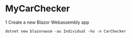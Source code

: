 # MyCarChecker

1 Create a new Blazor Webassembly app

`dotnet new blazorwasm -au Individual -ho -n CarChecker`
